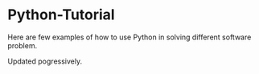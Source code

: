 # Python-Tutorial

Here are few examples of how to use Python in solving different software problem. 

Updated pogressively. 

